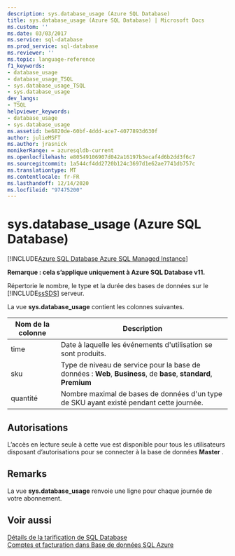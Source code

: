 ```yaml
---
description: sys.database_usage (Azure SQL Database)
title: sys.database_usage (Azure SQL Database) | Microsoft Docs
ms.custom: ''
ms.date: 03/03/2017
ms.service: sql-database
ms.prod_service: sql-database
ms.reviewer: ''
ms.topic: language-reference
f1_keywords:
- database_usage
- database_usage_TSQL
- sys.database_usage_TSQL
- sys.database_usage
dev_langs:
- TSQL
helpviewer_keywords:
- database_usage
- sys.database_usage
ms.assetid: be6820de-60bf-4ddd-ace7-4077893d630f
author: julieMSFT
ms.author: jrasnick
monikerRange: = azuresqldb-current
ms.openlocfilehash: e80549106907d042a16197b3ecaf4d6b2dd3f6c7
ms.sourcegitcommit: 1a544cf4dd2720b124c3697d1e62ae7741db757c
ms.translationtype: MT
ms.contentlocale: fr-FR
ms.lasthandoff: 12/14/2020
ms.locfileid: "97475200"
---
```

# <a name="sysdatabase_usage-azure-sql-database"></a>sys.database_usage (Azure SQL Database)
[!INCLUDE[Azure SQL Database Azure SQL Managed Instance](../../includes/applies-to-version/asdb-asdbmi.md)]

  **Remarque : cela s’applique uniquement à Azure SQL Database v11.**  
  
 Répertorie le nombre, le type et la durée des bases de données sur le [!INCLUDE[ssSDS](../../includes/sssds-md.md)] serveur.  
  
 La vue **sys.database_usage** contient les colonnes suivantes.  
  
|Nom de la colonne|Description|  
|-----------------|-----------------|  
|time|Date à laquelle les événements d'utilisation se sont produits.|  
|sku|Type de niveau de service pour la base de données : **Web**, **Business**, de **base**, **standard**, **Premium**|  
|quantité|Nombre maximal de bases de données d'un type de SKU ayant existé pendant cette journée.|  
  
## <a name="permissions"></a>Autorisations  
 L’accès en lecture seule à cette vue est disponible pour tous les utilisateurs disposant d’autorisations pour se connecter à la base de données **Master** .  
  
## <a name="remarks"></a>Remarks  
 La vue **sys.database_usage** renvoie une ligne pour chaque journée de votre abonnement.  
  
## <a name="see-also"></a>Voir aussi  
 [Détails de la tarification de SQL Database](https://go.microsoft.com/fwlink/?LinkID=394978)   
 [Comptes et facturation dans Base de données SQL Azure](/previous-versions/azure/ee621788(v=azure.100))  
  
